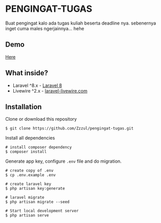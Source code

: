 # PENGINGAT-TUGAS
Buat pengingat kalo ada tugas kuliah beserta deadline nya. sebenernya inget cuma males ngerjainnya... hehe

## Demo
<a  href="https://pengingat-tugas.herokuapp.com/" target="blank">Here</a>

## What inside?
- Laravel ^8.x - [Laravel 8](https://laravel.com/docs/8.x)
- Livewire ^2.x - [laravel-livewire.com](https://laravel-livewire.com)

## Installation
Clone or download this repository
```shell
$ git clone https://github.com/Zzzul/pengingat-tugas.git
```

Install all dependencies
```shell
# install composer dependency
$ composer install
```

Generate app key, configure `.env` file and do migration.
```shell
# create copy of .env
$ cp .env.example .env

# create laravel key
$ php artisan key:generate

# laravel migrate
$ php artisan migrate --seed

# Start local development server
$ php artisan serve
```
